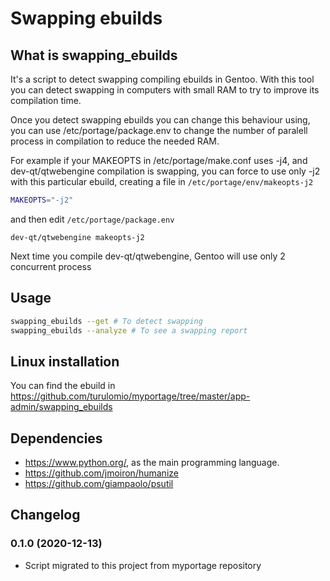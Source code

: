 # Swapping ebuilds

## What is swapping_ebuilds

It's a script to detect swapping compiling ebuilds in Gentoo. With this tool you can detect swapping in computers with small RAM to try to improve its compilation time.

Once you detect swapping ebuilds you can change this behaviour using, you can use /etc/portage/package.env to change the number of paralell process in compilation to reduce the needed RAM.

For example if your MAKEOPTS in /etc/portage/make.conf uses -j4, and dev-qt/qtwebengine compilation is swapping, you can force to use only -j2 with this particular ebuild,  creating a file in `/etc/portage/env/makeopts-j2`

```bash
MAKEOPTS="-j2"
```

and then edit `/etc/portage/package.env`
```
dev-qt/qtwebengine makeopts-j2
```

Next time you compile dev-qt/qtwebengine, Gentoo will use only 2 concurrent process

## Usage

```bash
swapping_ebuilds --get # To detect swapping
swapping_ebuilds --analyze # To see a swapping report
```

## Linux installation

You can find the ebuild in https://github.com/turulomio/myportage/tree/master/app-admin/swapping_ebuilds

## Dependencies

* https://www.python.org/, as the main programming language.
* https://github.com/jmoiron/humanize
* https://github.com/giampaolo/psutil

## Changelog

### 0.1.0 (2020-12-13)

* Script migrated to this project from myportage repository
